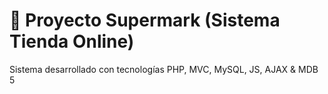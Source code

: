 # 🛒 Proyecto Supermark (Sistema Tienda Online)
Sistema desarrollado con tecnologías PHP, MVC, MySQL, JS, AJAX &amp; MDB 5